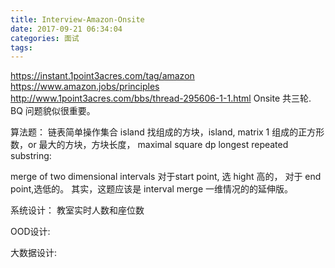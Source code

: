 ```yaml
---
title: Interview-Amazon-Onsite
date: 2017-09-21 06:34:04
categories: 面试
tags:
---
```

https://instant.1point3acres.com/tag/amazon
https://www.amazon.jobs/principles
http://www.1point3acres.com/bbs/thread-295606-1-1.html
Onsite 共三轮.
BQ 问题貌似很重要。

算法题：
链表简单操作集合
island 找组成的方块，island, matrix 1 组成的正方形数，or 最大的方块，方块长度， maximal square dp
longest repeated substring:

merge of two dimensional intervals
对于start point, 选 hight 高的， 对于 end point,选低的。
其实，这题应该是 interval merge 一维情况的的延伸版。


 

系统设计：
教室实时人数和座位数

OOD设计:

大数据设计:
